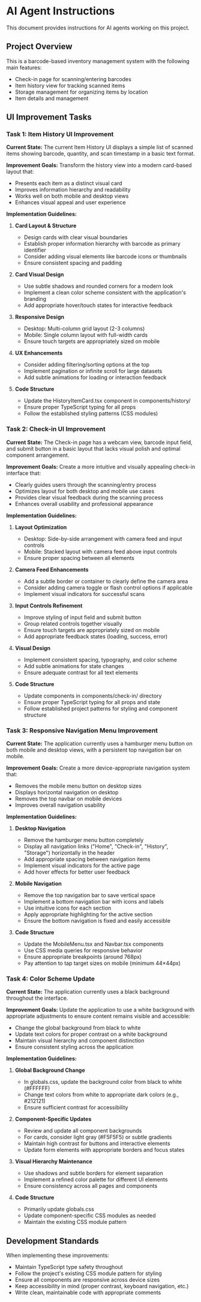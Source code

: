 # AI Agent Instructions

This document provides instructions for AI agents working on this project.

## Project Overview

This is a barcode-based inventory management system with the following main features:
- Check-in page for scanning/entering barcodes
- Item history view for tracking scanned items
- Storage management for organizing items by location
- Item details and management

## UI Improvement Tasks

### Task 1: Item History UI Improvement

**Current State:**
The current Item History UI displays a simple list of scanned items showing barcode, quantity, and scan timestamp in a basic text format.

**Improvement Goals:**
Transform the history view into a modern card-based layout that:
- Presents each item as a distinct visual card
- Improves information hierarchy and readability
- Works well on both mobile and desktop views
- Enhances visual appeal and user experience

**Implementation Guidelines:**
1. **Card Layout & Structure**
   - Design cards with clear visual boundaries
   - Establish proper information hierarchy with barcode as primary identifier
   - Consider adding visual elements like barcode icons or thumbnails
   - Ensure consistent spacing and padding

2. **Card Visual Design**
   - Use subtle shadows and rounded corners for a modern look
   - Implement a clean color scheme consistent with the application's branding
   - Add appropriate hover/touch states for interactive feedback

3. **Responsive Design**
   - Desktop: Multi-column grid layout (2-3 columns)
   - Mobile: Single column layout with full-width cards
   - Ensure touch targets are appropriately sized on mobile

4. **UX Enhancements**
   - Consider adding filtering/sorting options at the top
   - Implement pagination or infinite scroll for large datasets
   - Add subtle animations for loading or interaction feedback

5. **Code Structure**
   - Update the HistoryItemCard.tsx component in components/history/
   - Ensure proper TypeScript typing for all props
   - Follow the established styling patterns (CSS modules)

### Task 2: Check-in UI Improvement

**Current State:**
The Check-in page has a webcam view, barcode input field, and submit button in a basic layout that lacks visual polish and optimal component arrangement.

**Improvement Goals:**
Create a more intuitive and visually appealing check-in interface that:
- Clearly guides users through the scanning/entry process
- Optimizes layout for both desktop and mobile use cases
- Provides clear visual feedback during the scanning process
- Enhances overall usability and professional appearance

**Implementation Guidelines:**
1. **Layout Optimization**
   - Desktop: Side-by-side arrangement with camera feed and input controls
   - Mobile: Stacked layout with camera feed above input controls
   - Ensure proper spacing between all elements

2. **Camera Feed Enhancements**
   - Add a subtle border or container to clearly define the camera area
   - Consider adding camera toggle or flash control options if applicable
   - Implement visual indicators for successful scans

3. **Input Controls Refinement**
   - Improve styling of input field and submit button
   - Group related controls together visually
   - Ensure touch targets are appropriately sized on mobile
   - Add appropriate feedback states (loading, success, error)

4. **Visual Design**
   - Implement consistent spacing, typography, and color scheme
   - Add subtle animations for state changes
   - Ensure adequate contrast for all text elements

5. **Code Structure**
   - Update components in components/check-in/ directory
   - Ensure proper TypeScript typing for all props and state
   - Follow established project patterns for styling and component structure

### Task 3: Responsive Navigation Menu Improvement

**Current State:**
The application currently uses a hamburger menu button on both mobile and desktop views, with a persistent top navigation bar on mobile.

**Improvement Goals:**
Create a more device-appropriate navigation system that:
- Removes the mobile menu button on desktop sizes
- Displays horizontal navigation on desktop
- Removes the top navbar on mobile devices
- Improves overall navigation usability

**Implementation Guidelines:**
1. **Desktop Navigation**
   - Remove the hamburger menu button completely
   - Display all navigation links ("Home", "Check-in", "History", "Storage") horizontally in the header
   - Add appropriate spacing between navigation items
   - Implement visual indicators for the active page
   - Add hover effects for better user feedback

2. **Mobile Navigation**
   - Remove the top navigation bar to save vertical space
   - Implement a bottom navigation bar with icons and labels
   - Use intuitive icons for each section
   - Apply appropriate highlighting for the active section
   - Ensure the bottom navigation is fixed and easily accessible

3. **Code Structure**
   - Update the MobileMenu.tsx and Navbar.tsx components
   - Use CSS media queries for responsive behavior
   - Ensure appropriate breakpoints (around 768px)
   - Pay attention to tap target sizes on mobile (minimum 44×44px)

### Task 4: Color Scheme Update

**Current State:**
The application currently uses a black background throughout the interface.

**Improvement Goals:**
Update the application to use a white background with appropriate adjustments to ensure content remains visible and accessible:
- Change the global background from black to white
- Update text colors for proper contrast on a white background
- Maintain visual hierarchy and component distinction
- Ensure consistent styling across the application

**Implementation Guidelines:**
1. **Global Background Change**
   - In globals.css, update the background color from black to white (#FFFFFF)
   - Change text colors from white to appropriate dark colors (e.g., #212121)
   - Ensure sufficient contrast for accessibility

2. **Component-Specific Updates**
   - Review and update all component backgrounds
   - For cards, consider light gray (#F5F5F5) or subtle gradients
   - Maintain high contrast for buttons and interactive elements
   - Update form elements with appropriate borders and focus states

3. **Visual Hierarchy Maintenance**
   - Use shadows and subtle borders for element separation
   - Implement a refined color palette for different UI elements
   - Ensure consistency across all pages and components

4. **Code Structure**
   - Primarily update globals.css
   - Update component-specific CSS modules as needed
   - Maintain the existing CSS module pattern

## Development Standards

When implementing these improvements:
- Maintain TypeScript type safety throughout
- Follow the project's existing CSS module pattern for styling
- Ensure all components are responsive across device sizes
- Keep accessibility in mind (proper contrast, keyboard navigation, etc.)
- Write clean, maintainable code with appropriate comments
